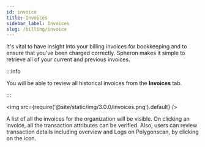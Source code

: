 ```yaml
---
id: invoice
title: Invoices
sidebar_label: Invoices
slug: /billing/invoice
---
```


It's vital to have insight into your billing invoices for bookkeeping and to ensure that you've been charged correctly. Spheron makes it simple to retrieve all of your current and previous invoices.

:::info

You will be able to review all historical invoices from the **Invoices** tab.

:::

<img src={require('@site/static/img/3.0.0/invoices.png').default} />

A list of all the invoices for the organization will be visible. On clicking an invoice, all the transaction attributes can be verified. Also, users can review transaction details including overview and Logs on Polygonscan, by clicking on the icon.
